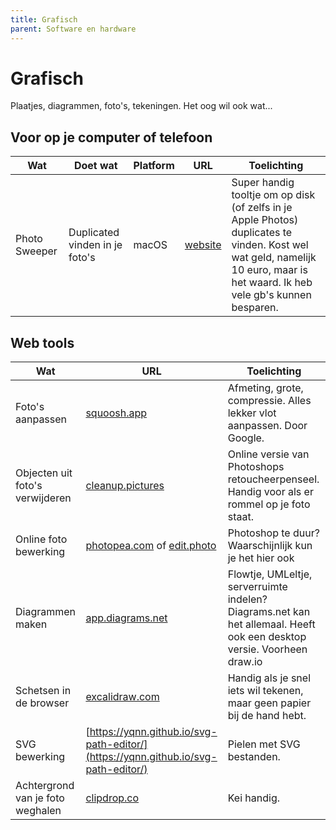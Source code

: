 ```yaml
---
title: Grafisch
parent: Software en hardware
---
```


# Grafisch

Plaatjes, diagrammen, foto's, tekeningen. Het oog wil ook wat...

## Voor op je computer of telefoon

|Wat|Doet wat|Platform|URL|Toelichting|
|---|--------|--------|---|-----------|
|Photo Sweeper|Duplicated vinden in je foto's|macOS|[website](https://overmacs.com/)|Super handig tooltje om op disk (of zelfs in je Apple Photos) duplicates te vinden. Kost wel wat geld, namelijk 10 euro, maar is het waard. Ik heb vele gb's kunnen besparen.|


## Web tools


|Wat     |URL      |Toelichting        |
|--------|---------|-------------------|
|Foto's aanpassen|[squoosh.app](https://squoosh.app/)|Afmeting, grote, compressie. Alles lekker vlot aanpassen. Door Google.|
|Objecten uit foto's verwijderen|[cleanup.pictures](https://cleanup.pictures/)|Online versie van Photoshops retoucheerpenseel. Handig voor als er rommel op je foto staat.|
|Online foto bewerking|[photopea.com](https://www.photopea.com/) of [edit.photo](https://edit.photo/)|Photoshop te duur? Waarschijnlijk kun je het hier ook 
|Diagrammen maken|[app.diagrams.net](https://app.diagrams.net/)|Flowtje, UMLeltje, serverruimte indelen? Diagrams.net kan het allemaal. Heeft ook een desktop versie. Voorheen draw.io|
|Schetsen in de browser|[excalidraw.com](https://excalidraw.com/)|Handig als je snel iets wil tekenen, maar geen papier bij de hand hebt.|
|SVG bewerking|[https://yqnn.github.io/svg-path-editor/](https://yqnn.github.io/svg-path-editor/)|Pielen met SVG bestanden.|
|Achtergrond van je foto weghalen |[clipdrop.co](https://clipdrop.co)|Kei handig.|

